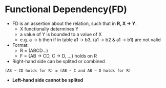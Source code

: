 # Functional Dependency(FD)
- FD is an assertion about the relation, such that in **R, X → Y**.
  - X functionally determines Y
  - a value of Y is bounded to a value of X
  - e.g. a → b   then if in table a1 → b3, (a1 → b2 & a1 → b1) are not valid
- Format:
  - R = (ABCD...)
  - F = {AB → CD, C → D, ...} holds on R
- Right-hand side can be splited or combined

```(AB → CD holds for R) ≡ (AB → C and AB → D holds for R)```
  - **Left-hand side cannot be splited**
